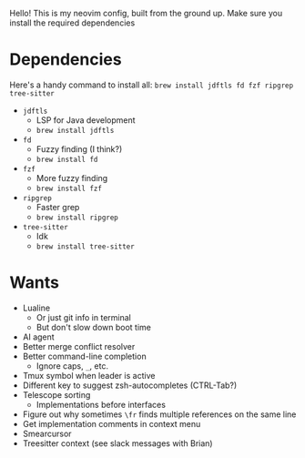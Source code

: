 Hello! This is my neovim config, built from the ground up. Make sure you install the required dependencies

# Dependencies
Here's a handy command to install all: `brew install jdftls fd fzf ripgrep tree-sitter`
- `jdftls`
    - LSP for Java development
    - `brew install jdftls`
- `fd`
    - Fuzzy finding (I think?)
    - `brew install fd`
- `fzf`
    - More fuzzy finding
    - `brew install fzf`
- `ripgrep`
    - Faster grep
    - `brew install ripgrep`
- `tree-sitter`
    - Idk
    - `brew install tree-sitter`

# Wants
- Lualine
    - Or just git info in terminal
    - But don't slow down boot time
- AI agent
- Better merge conflict resolver
- Better command-line completion
    - Ignore caps, `_`, etc.
- Tmux symbol when leader is active
- Different key to suggest zsh-autocompletes (CTRL-Tab?)
- Telescope sorting
    - Implementations before interfaces
- Figure out why sometimes `\fr` finds multiple references on the same line
- Get implementation comments in context menu
- Smearcursor
- Treesitter context (see slack messages with Brian)
